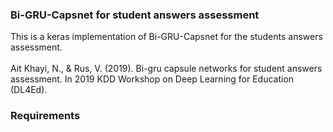 <html>
<body>
<h3> Bi-GRU-Capsnet for student answers assessment </h3>
  
<p>This is a keras implementation of Bi-GRU-Capsnet for the students answers assessment. 
  </BR>  
  </BR>
Ait Khayi, N., & Rus, V. (2019). Bi-gru capsule networks for student answers assessment. In 2019 KDD Workshop on Deep Learning for Education (DL4Ed).
</p>

<h3> Requirements </h3>

</body>
</html>


